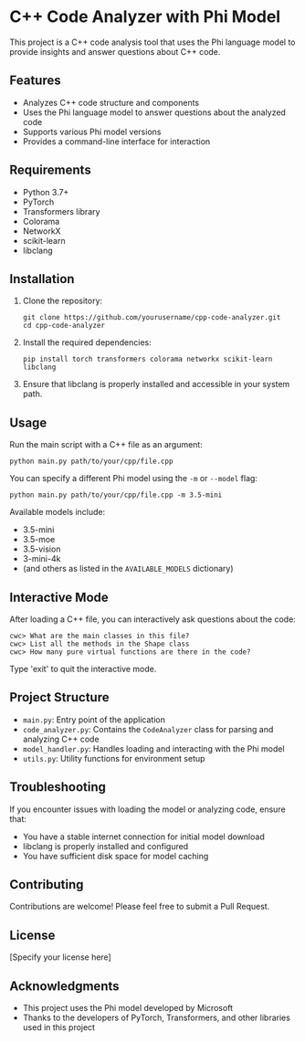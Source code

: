# C++ Code Analyzer with Phi Model

This project is a C++ code analysis tool that uses the Phi language model to provide insights and answer questions about C++ code.

## Features

- Analyzes C++ code structure and components
- Uses the Phi language model to answer questions about the analyzed code
- Supports various Phi model versions
- Provides a command-line interface for interaction

## Requirements

- Python 3.7+
- PyTorch
- Transformers library
- Colorama
- NetworkX
- scikit-learn
- libclang

## Installation

1. Clone the repository:
   ```
   git clone https://github.com/yourusername/cpp-code-analyzer.git
   cd cpp-code-analyzer
   ```

2. Install the required dependencies:
   ```
   pip install torch transformers colorama networkx scikit-learn libclang
   ```

3. Ensure that libclang is properly installed and accessible in your system path.

## Usage

Run the main script with a C++ file as an argument:

```
python main.py path/to/your/cpp/file.cpp
```

You can specify a different Phi model using the `-m` or `--model` flag:

```
python main.py path/to/your/cpp/file.cpp -m 3.5-mini
```

Available models include:
- 3.5-mini
- 3.5-moe
- 3.5-vision
- 3-mini-4k
- (and others as listed in the `AVAILABLE_MODELS` dictionary)

## Interactive Mode

After loading a C++ file, you can interactively ask questions about the code:

```
cwc> What are the main classes in this file?
cwc> List all the methods in the Shape class
cwc> How many pure virtual functions are there in the code?
```

Type 'exit' to quit the interactive mode.

## Project Structure

- `main.py`: Entry point of the application
- `code_analyzer.py`: Contains the `CodeAnalyzer` class for parsing and analyzing C++ code
- `model_handler.py`: Handles loading and interacting with the Phi model
- `utils.py`: Utility functions for environment setup

## Troubleshooting

If you encounter issues with loading the model or analyzing code, ensure that:
- You have a stable internet connection for initial model download
- libclang is properly installed and configured
- You have sufficient disk space for model caching

## Contributing

Contributions are welcome! Please feel free to submit a Pull Request.

## License

[Specify your license here]

## Acknowledgments

- This project uses the Phi model developed by Microsoft
- Thanks to the developers of PyTorch, Transformers, and other libraries used in this project
